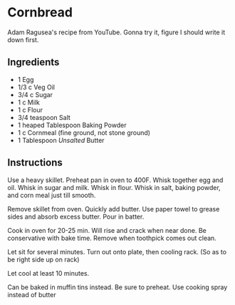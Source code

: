 # Cornbread
Adam Ragusea's recipe from YouTube. Gonna try it, figure I should write it down first.

## Ingredients
* 1 Egg
* 1/3 c Veg Oil
* 3/4 c Sugar
* 1 c Milk
* 1 c Flour
* 3/4 teaspoon Salt
* 1 heaped Tablespoon Baking Powder
* 1 c Cornmeal (fine ground, not stone ground)
* 1 Tablespoon *Unsalted* Butter

## Instructions
Use a heavy skillet. Preheat pan in oven to 400F.
Whisk together egg and oil. Whisk in sugar and milk. Whisk in flour. Whisk in salt, baking powder, and corn meal just till smooth.

Remove skillet from oven. Quickly add butter. Use paper towel to grease sides and absorb excess butter. Pour in batter.

Cook in oven for 20-25 min. Will rise and crack when near done. Be conservative with bake time. Remove when toothpick comes out clean.

Let sit for several minutes. Turn out onto plate, then cooling rack. (So as to be right side up on rack)

Let cool at least 10 minutes.


Can be baked in muffin tins instead. Be sure to preheat. Use cooking spray instead of butter
